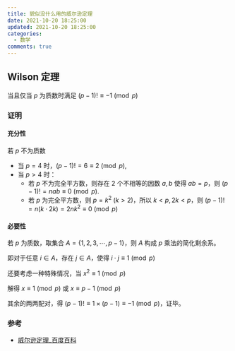 ```yaml
---
title: 貌似没什么用的威尔逊定理
date: 2021-10-20 18:25:00
updated: 2021-10-20 18:25:00
categories:
  - 数学
comments: true
---
```

## Wilson 定理

当且仅当 $p$ 为质数时满足 $(p-1)!\equiv -1\pmod p$

### 证明

#### 充分性

若 $p$ 不为质数

- 当 $p=4$ 时，$(p-1)!=6\equiv2\pmod p$,
- 当 $p>4$ 时：
  - 若 $p$ 不为完全平方数，则存在 $2$ 个不相等的因数 $a,b$ 使得 $ab=p$，则 $(p-1)!=nab\equiv 0\pmod p$.
  - 若 $p$ 为完全平方数，则 $p=k^2\ (k>2)$，所以 $k<p,2k<p$，则 $(p-1)!=n(k\cdot 2k)=2nk^2\equiv 0\pmod p$

#### 必要性

若 $p$ 为质数，取集合 $A=\{1,2,3,\cdots,p-1\}$，则 $A$ 构成 $p$ 乘法的简化剩余系。

即对于任意 $i\in A$，存在 $j\in A$，使得 $i\cdot j\equiv 1\pmod p$

还要考虑一种特殊情况，当 $x^2\equiv1\pmod p$

解得 $x\equiv1\pmod p$ 或 $x\equiv p-1\pmod p$

其余的两两配对，得 $(p-1)!\equiv1\times(p-1)\equiv-1\pmod p$，证毕。

### 参考

- [威尔逊定理_百度百科](https://baike.baidu.com/item/%E5%A8%81%E5%B0%94%E9%80%8A%E5%AE%9A%E7%90%86/1881444)

